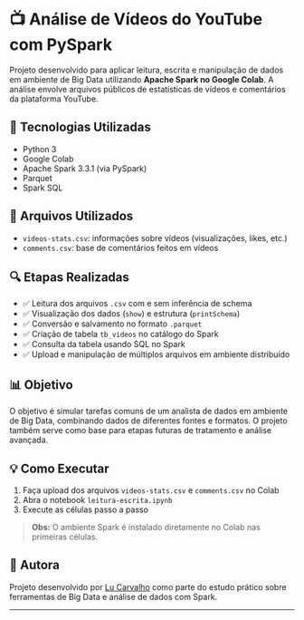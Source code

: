 # 📺 Análise de Vídeos do YouTube com PySpark

Projeto desenvolvido para aplicar leitura, escrita e manipulação de dados em ambiente de Big Data utilizando **Apache Spark no Google Colab**. A análise envolve arquivos públicos de estatísticas de vídeos e comentários da plataforma YouTube.

## 🚀 Tecnologias Utilizadas

- Python 3
- Google Colab
- Apache Spark 3.3.1 (via PySpark)
- Parquet
- Spark SQL

## 📁 Arquivos Utilizados

- `videos-stats.csv`: informações sobre vídeos (visualizações, likes, etc.)
- `comments.csv`: base de comentários feitos em vídeos

## 🔍 Etapas Realizadas

- ✅ Leitura dos arquivos `.csv` com e sem inferência de schema
- ✅ Visualização dos dados (`show`) e estrutura (`printSchema`)
- ✅ Conversão e salvamento no formato `.parquet`
- ✅ Criação de tabela `tb_videos` no catálogo do Spark
- ✅ Consulta da tabela usando SQL no Spark
- ✅ Upload e manipulação de múltiplos arquivos em ambiente distribuído

## 📊 Objetivo

O objetivo é simular tarefas comuns de um analista de dados em ambiente de Big Data, combinando dados de diferentes fontes e formatos. O projeto também serve como base para etapas futuras de tratamento e análise avançada.

## 💡 Como Executar

1. Faça upload dos arquivos `videos-stats.csv` e `comments.csv` no Colab
2. Abra o notebook `leitura-escrita.ipynb`
3. Execute as células passo a passo

> **Obs:** O ambiente Spark é instalado diretamente no Colab nas primeiras células.

## 🧠 Autora

Projeto desenvolvido por [Lu Carvalho](https://github.com/Lucarvalho123) como parte do estudo prático sobre ferramentas de Big Data e análise de dados com Spark.

---

